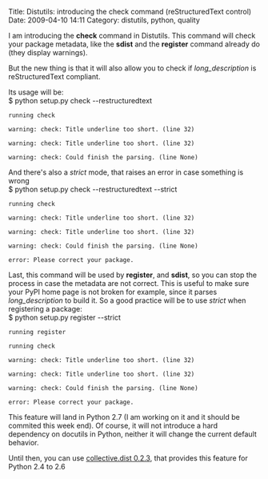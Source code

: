Title: Distutils: introducing the check command (reStructuredText control)
Date: 2009-04-10 14:11
Category: distutils, python, quality

I am introducing the **check** command in Distutils. This command will
check your package metadata, like the **sdist** and the **register**
command already do (they display warnings).   
  
But the new thing is that it will also allow you to check if
*long\_description* is reStructuredText compliant.   
  
Its usage will be:   
   $ python setup.py check --restructuredtext

    running check

    warning: check: Title underline too short. (line 32)

    warning: check: Title underline too short. (line 32)

    warning: check: Could finish the parsing. (line None)

  
And there's also a *strict* mode, that raises an error in case
something is wrong   
   $ python setup.py check --restructuredtext --strict

    running check

    warning: check: Title underline too short. (line 32)

    warning: check: Title underline too short. (line 32)

    warning: check: Could finish the parsing. (line None)

    error: Please correct your package.

  
Last, this command will be used by **register**, and **sdist**, so you
can stop the process in case the metadata are not correct. This is
useful to make sure your PyPI home page is not broken for example, since
it parses *long\_description* to build it. So a good practice will be to
use *strict* when registering a package:   
   $ python setup.py register --strict

    running register

    running check

    warning: check: Title underline too short. (line 32)

    warning: check: Title underline too short. (line 32)

    warning: check: Could finish the parsing. (line None)

    error: Please correct your package.

  
This feature will land in Python 2.7 (I am working on it and it should
be commited this week end). Of course, it will not introduce a hard
dependency on docutils in Python, neither it will change the current
default behavior.   
  
Until then, you can use [collective.dist 0.2.3][], that provides this
feature for Python 2.4 to 2.6

  [collective.dist 0.2.3]: http://pypi.python.org/pypi/collective.dist
